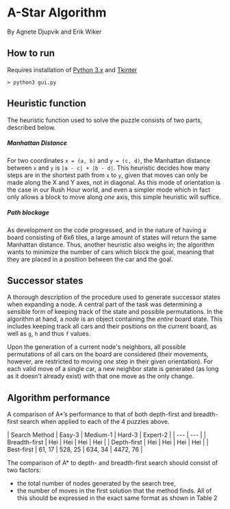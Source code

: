 # A-Star Algorithm
By Agnete Djupvik and Erik Wiker

## How to run
Requires installation of [Python 3.x](https://www.python.org/download/releases/3.0/) and [Tkinter](http://www.tkdocs.com/tutorial/install.html)
```
> python3 gui.py
```

## Heuristic function
The heuristic function used to solve the puzzle consists of two parts, described below.

##### Manhattan Distance
For two coordinates ```x = (a, b)``` and ```y = (c, d)```, the Manhattan distance between ```x``` and ```y``` is ```|a - c| + |b - d|```. This heuristic decides how many steps are in the shortest path from ```x``` to ```y```, given that moves can only be made along the X and Y axes, not in diagonal.
As this mode of orientation is the case in our Rush Hour world, and even a simpler mode which in fact only allows a block to move along _one_ axis, this simple heuristic will suffice.

##### Path blockage
As development on the code progressed, and in the nature of having a board consisting of 6x6 tiles, a large amount of states will return the same Manhattan distance. Thus, another heuristic also weighs in; the algorithm wants to minimize the number of cars which block the goal, meaning that they are placed in a position between the car and the goal.

## Successor states
A thorough description of the procedure used to generate successor states when expanding a node.
A central part of the task was determining a sensible form of keeping track of the state and possible permutations. In the algorithm at hand, a _node_ is an object containing the _entire_ board state. This includes keeping track all cars and their positions on the current board, as well as ```g```, ```h``` and thus ```f``` values.

Upon the generation of a current node's neighbors, all possible permutations of all cars on the board are considered (their movements, however, are restricted to moving _one_ step in their given orientation). For each valid move of a single car, a new neighbor state is generated (as long as it doesn't already exist) with that one move as the only change.

## Algorithm performance
A comparison of A*’s performance to that of both depth-first and breadth-first search when applied to each of the 4 puzzles above.

| Search Method | Easy-3 | Medium-1 | Hard-3 | Expert-2 |
| --- | --- |
| Breadth-first | Hei | Hei | Hei | Hei |
| Depth-first | Hei | Hei | Hei | Hei |
| Best-first | 61, 17 | 528, 25 | 634, 34 | 4472, 76 |

The comparison of A* to depth- and breadth-first search should consist of two factors:
- the total number of nodes generated by the search tree,
- the number of moves in the first solution that the method finds. All of this should be expressed in the exact same format as shown in Table 2
